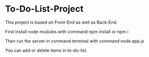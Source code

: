 # To-Do-List-Project
This project is based on Front-End as well as Back-End.

First install node modules with command npm install or npm i

Then run the server in command terminal with command node app.js

You can add or delete items in to-do-list.
